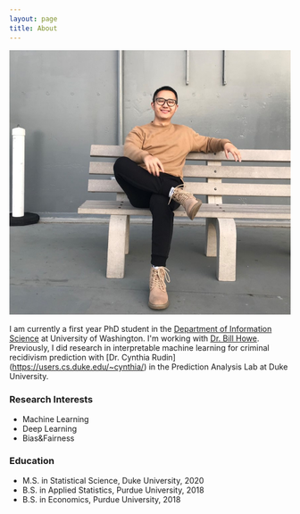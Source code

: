 ```yaml
---
layout: page
title: About
---
```


![plot](/assets/img/selfie.jpg)

I am currently a first year PhD student in the [Department of Information Science](https://ischool.uw.edu/) at University of Washington. I'm working with [Dr. Bill Howe](https://faculty.washington.edu/billhowe/). Previously, I did research in interpretable machine learning for criminal recidivism prediction with [Dr. Cynthia Rudin] (https://users.cs.duke.edu/~cynthia/) in the Prediction Analysis Lab at Duke University.

### Research Interests

- Machine Learning
- Deep Learning
- Bias&Fairness

### Education

- M.S. in Statistical Science, Duke University, 2020
- B.S. in Applied Statistics, Purdue University, 2018
- B.S. in Economics, Purdue University, 2018
